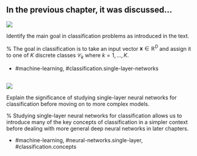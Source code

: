 ## In the previous chapter, it was discussed...

![](https://cdn.mathpix.com/cropped/2024_05_26_bf6b853468e691ca09c4g-1.jpg?height=1250&width=1248&top_left_y=215&top_left_x=409)

Identify the main goal in classification problems as introduced in the text.

%
The goal in classification is to take an input vector $\mathbf{x} \in \mathbb{R}^{D}$ and assign it to one of $K$ discrete classes $\mathcal{C}_{k}$ where $k=1, \ldots, K$.

- #machine-learning, #classification.single-layer-networks


## 

![](https://cdn.mathpix.com/cropped/2024_05_26_bf6b853468e691ca09c4g-1.jpg?height=1250&width=1248&top_left_y=215&top_left_x=409)

Explain the significance of studying single-layer neural networks for classification before moving on to more complex models.

%
Studying single-layer neural networks for classification allows us to introduce many of the key concepts of classification in a simpler context before dealing with more general deep neural networks in later chapters.

- #machine-learning, #neural-networks.single-layer, #classification.concepts